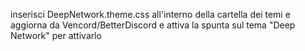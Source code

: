 inserisci DeepNetwork.theme.css all'interno della cartella dei temi e aggiorna da Vencord/BetterDiscord e attiva la spunta sul tema "Deep Network" per attivarlo

